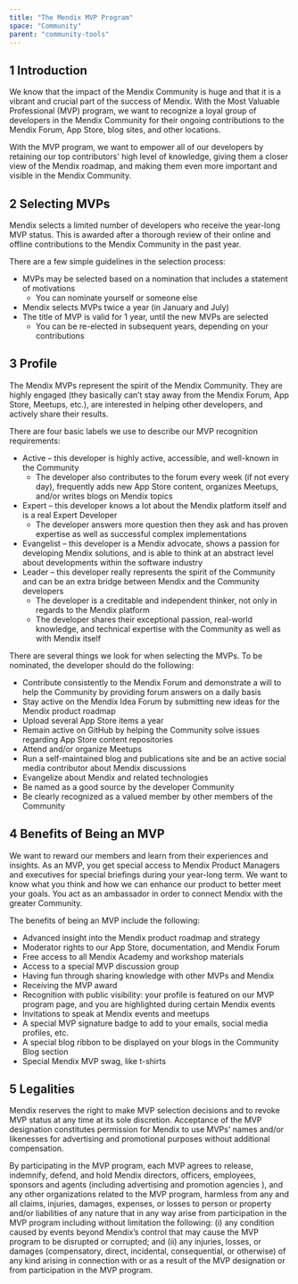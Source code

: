 ```yaml
---
title: "The Mendix MVP Program"
space: "Community"
parent: "community-tools"
---
```


## 1 Introduction

We know that the impact of the Mendix Community is huge and that it is a vibrant and crucial part of the success of Mendix. With the Most Valuable Professional (MVP) program, we want to recognize a loyal group of developers in the Mendix Community for their ongoing contributions to the Mendix Forum, App Store, blog sites, and other locations.

With the MVP program, we want to empower all of our developers by retaining our top contributors' high level of knowledge, giving them a closer view of the Mendix roadmap, and making them even more important and visible in the Mendix Community.

## 2 Selecting MVPs

Mendix selects a limited number of developers who receive the year-long MVP status. This is awarded after a thorough review of their online and offline contributions to the Mendix Community in the past year.

There are a few simple guidelines in the selection process:

* MVPs may be selected based on a nomination that includes a statement of motivations
    * You can nominate yourself or someone else
* Mendix selects MVPs twice a year (in January and July)
* The title of MVP is valid for 1 year, until the new MVPs are selected
    * You can be re-elected in subsequent years, depending on your contributions

## 3 Profile

The Mendix MVPs represent the spirit of the Mendix Community. They are highly engaged (they basically can’t stay away from the Mendix Forum, App Store, Meetups, etc.), are interested in helping other developers, and actively share their results. 

There are four basic labels we use to describe our MVP recognition requirements:

* Active – this developer is highly active, accessible, and well-known in the Community
    * The developer also contributes to the forum every week (if not every day), frequently adds new App Store content, organizes Meetups, and/or writes blogs on Mendix topics
* Expert – this developer knows a lot about the Mendix platform itself and is a real Expert Developer
    * The developer answers more question then they ask and has proven expertise as well as successful complex implementations
* Evangelist – this developer is a Mendix advocate, shows a passion for developing Mendix solutions, and is able to think at an abstract level about developments within the software industry
* Leader – this developer really represents the spirit of the Community and can be an extra bridge between Mendix and the Community developers
    * The developer is a creditable and independent thinker, not only in regards to the Mendix platform
    * The developer shares their exceptional passion, real-world knowledge, and technical expertise with the Community as well as with Mendix itself

There are several things we look for when selecting the MVPs. To be nominated, the developer should do the following:

* Contribute consistently to the Mendix Forum and demonstrate a will to help the Community by providing forum answers on a daily basis
* Stay active on the Mendix Idea Forum by submitting new ideas for the Mendix product roadmap
* Upload several App Store items a year
* Remain active on GitHub by helping the Community solve issues regarding App Store content repositories
* Attend and/or organize Meetups
* Run a self-maintained blog and publications site and be an active social media contributor about Mendix discussions
* Evangelize about Mendix and related technologies
* Be named as a good source by the developer Community
* Be clearly recognized as a valued member by other members of the Community

## 4 Benefits of Being an MVP

We want to reward our members and learn from their experiences and insights. As an MVP, you get special access to Mendix Product Managers and executives for special briefings during your year-long term. We want to know what you think and how we can enhance our product to better meet your goals. You act as an ambassador in order to connect Mendix with the greater Community.

The benefits of being an MVP include the following:

* Advanced insight into the Mendix product roadmap and strategy
* Moderator rights to our App Store, documentation, and Mendix Forum
* Free access to all Mendix Academy and workshop materials
* Access to a special MVP discussion group
* Having fun through sharing knowledge with other MVPs and Mendix
* Receiving the MVP award
* Recognition with public visibility: your profile is featured on our MVP program page, and you are highlighted during certain Mendix events
* Invitations to speak at Mendix events and meetups
* A special MVP signature badge to add to your emails, social media profiles, etc.
* A special blog ribbon to be displayed on your blogs in the Community Blog section
* Special Mendix MVP swag, like t-shirts

## 5 Legalities

Mendix reserves the right to make MVP selection decisions and to revoke MVP status at any time at its sole discretion. Acceptance of the MVP designation constitutes permission for Mendix to use MVPs' names and/or likenesses for advertising and promotional purposes without additional compensation.

By participating in the MVP program, each MVP agrees to release, indemnify, defend, and hold Mendix directors, officers, employees, sponsors and agents (including advertising and promotion agencies ), and any other organizations related to the MVP program, harmless from any and all claims, injuries, damages, expenses, or losses to person or property and/or liabilities of any nature that in any way arise from participation in the MVP program including without limitation the following: (i) any condition caused by events beyond Mendix’s control that may cause the MVP program to be disrupted or corrupted; and (ii) any injuries, losses, or damages (compensatory, direct, incidental, consequential, or otherwise) of any kind arising in connection with or as a result of the MVP designation or from participation in the MVP program.